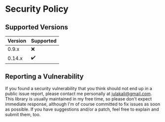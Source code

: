 # Security Policy

## Supported Versions

| Version | Supported          |
|---------|--------------------|
| 0.9.x   | :x:                |
| 0.14.x  | :heavy_check_mark: |

## Reporting a Vulnerability
If you found a security vulnerability that you think should not end up in a public issue report,
please contact me personally at julakali@gmail.com.
This library is usually maintained in my free time, so please don't expect immediate response,
although I'm of course committed to fix issues as soon as possible.
If you have suggestions and/or a patch, feel free to explain and submit them, too.
